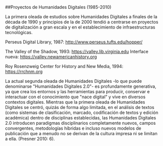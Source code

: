 ##Proyectos de Humanidades Digitales (1985-2010)

La primera oleada de estudios sobre Humanidades Digitales a finales de la década de 1990 y principios de la de 2000 tendió a centrarse en proyectos de digitalización a gran escala y en el establecimiento de infraestructuras tecnológicas. 

Perseus Digital Library, 1987: http://www.perseus.tufts.edu/hopper/

The Valley of the Shadow, 1993: https://valley.lib.virginia.edu
Interface nueva: https://valley.newamericanhistory.org

Roy Rosenzweig Center for History and New Media, 1994: https://rrchnm.org 

La actual segunda oleada de Humanidades Digitales -lo que puede denominarse "Humanidades Digitales 2.0"- es profundamente generativa, ya que crea los entornos y las herramientas para producir, conservar e interactuar con el conocimiento que "nace digital" y vive en diversos contextos digitales. Mientras que la primera oleada de Humanidades Digitales se centró, quizás de forma algo limitada, en el análisis de textos (como sistemas de clasificación, marcado, codificación de textos y edición académica) dentro de disciplinas establecidas, las Humanidades Digitales 2.0 introducen paradigmas disciplinarios completamente nuevos, campos convergentes, metodologías híbridas e incluso nuevos modelos de publicación que a menudo no se derivan de la cultura impresa ni se limitan a ella. (Presner 2010: 6).
